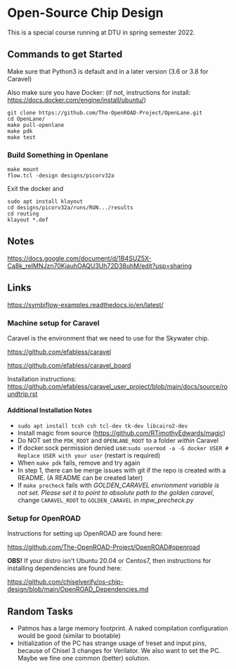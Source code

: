 # Open-Source Chip Design

This is a special course running at DTU in spring semester 2022.

## Commands to get Started

Make sure that Python3 is default and in a later version (3.6 or 3.8 for Caravel)

Also make sure you have Docker: (if not, instructions for install: https://docs.docker.com/engine/install/ubuntu/)

```
git clone https://github.com/The-OpenROAD-Project/OpenLane.git
cd OpenLane/
make pull-openlane
make pdk
make test
```

### Build Something in Openlane

```
make mount
flow.tcl -design designs/picorv32a
```

Exit the docker and

```
sudo apt install klayout
cd designs/picorv32a/runs/RUN.../results
cd routing
klayout *.def
```

## Notes

https://docs.google.com/document/d/1B4SUZ5X-Ca8k_reIMNJzn70KjauhOAQU3Uh72D38uhM/edit?usp=sharing

## Links

https://symbiflow-examples.readthedocs.io/en/latest/

### Machine setup for Caravel

Caravel is the environment that we need to use for the Skywater chip.

https://github.com/efabless/caravel

https://github.com/efabless/caravel_board

Installation instructions:
https://github.com/efabless/caravel_user_project/blob/main/docs/source/roundtrip.rst

#### Additional Installation Notes

 * ```sudo apt install tcsh csh tcl-dev tk-dev libcairo2-dev```
 * Install magic from source (https://github.com/RTimothyEdwards/magic)
 * Do NOT set the ```PDK_ROOT``` and ```OPENLANE_ROOT``` to a folder *within* Caravel
 * If docker.sock permission denied use:```sudo usermod -a -G docker USER # Replace USER with your user``` (restart is required) 
 * When ```make pdk``` fails, remove and try again
 * In step 1, there can be merge issues with git if the repo is created with a README. (A README can be created later)
 * If ```make precheck``` fails with *GOLDEN_CARAVEL envrionment variable is not set. Please set it to point to absolute path to the golden caravel*, change ```CARAVEL_ROOT``` to ```GOLDEN_CARAVEL``` in *mpw_precheck.py*

### Setup for OpenROAD

Instructions for setting up OpenROAD are found here:

https://github.com/The-OpenROAD-Project/OpenROAD#openroad

**OBS!** If your distro isn't Ubuntu 20.04 or Centos7, then instructions for installing dependencies are found here:

https://github.com/chiselverify/os-chip-design/blob/main/OpenROAD_Dependencies.md


## Random Tasks

 * Patmos has a large memory footprint. A naked compilation configuration would be good (similar to bootable)
 * Initialization of the PC has strange usage of !reset and input pins, because of Chisel 3 changes for Verilator. We also want to set the PC. Maybe we fine one common (better) solution.

